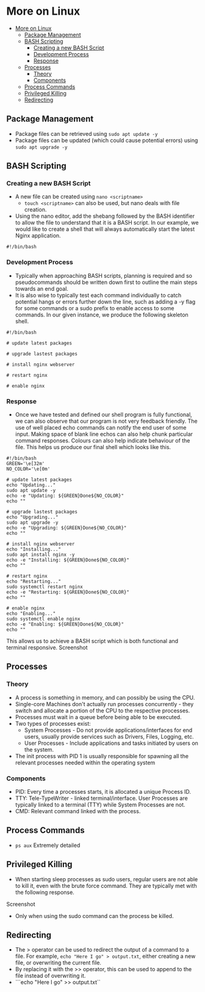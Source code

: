 # More on Linux
- [More on Linux](#more-on-linux)
  - [Package Management](#package-management)
  - [BASH Scripting](#bash-scripting)
    - [Creating a new BASH Script](#creating-a-new-bash-script)
    - [Development Process](#development-process)
    - [Response](#response)
  - [Processes](#processes)
    - [Theory](#theory)
    - [Components](#components)
  - [Process Commands](#process-commands)
  - [Privileged Killing](#privileged-killing)
  - [Redirecting](#redirecting)


## Package Management
* Package files can be retrieved using ```sudo apt update -y```
* Package files can be updated (which could cause potential errors) using ```sudo apt upgrade -y```
  
## BASH Scripting
### Creating a new BASH Script
* A new file can be created using ```nano <scriptname>```
  * ```touch <scriptname>``` can also be used, but nano deals with file creation.
* Using the nano editor, add the shebang followed by the BASH identifier to allow the file to understand that it is a BASH script. In our example, we would like to create a shell that will always automatically start the latest Nginx application.
```
#!/bin/bash
```
### Development Process
* Typically when approaching BASH scripts, planning is required and so pseudocommands should be written down first to outline the main steps towards an end goal.
* It is also wise to typically test each command individually to catch potential hangs or errors further down the line, such as adding a -y flag for some commands or a sudo prefix to enable access to some commands. In our given instance, we produce the following skeleton shell.
```
#!/bin/bash

# update latest packages

# upgrade lastest packages

# install nginx webserver

# restart nginx

# enable nginx

```
### Response
* Once we have tested and defined our shell program is fully functional, we can also observe that our program is not very feedback friendly. The use of well placed echo commands can notify the end user of some input. Making space of blank line echos can also help chunk particular command responses. Colours can also help indicate behaviour of the file. This helps us produce our final shell which looks like this.

```
#!/bin/bash
GREEN='\e[32m'
NO_COLOR='\e[0m'

# update latest packages
echo "Updating..."
sudo apt update -y
echo -e "Updating: ${GREEN}Done${NO_COLOR}"
echo ""

# upgrade lastest packages
echo "Upgrading..."
sudo apt upgrade -y
echo -e "Upgrading: ${GREEN}Done${NO_COLOR}"
echo ""

# install nginx webserver
echo "Installing..."
sudo apt install nginx -y
echo -e "Installing: ${GREEN}Done${NO_COLOR}"
echo ""

# restart nginx
echo "Restarting..."
sudo systemctl restart nginx
echo -e "Restarting: ${GREEN}Done${NO_COLOR}"
echo ""

# enable nginx
echo "Enabling..."
sudo systemctl enable nginx
echo -e "Enabling: ${GREEN}Done${NO_COLOR}"
echo ""
```


This allows us to achieve a BASH script which is both functional and terminal responsive.
Screenshot

## Processes
### Theory
* A process is something in memory, and can possibly be using the CPU.
* Single-core Machines don't actually run processes concurrently - they switch and allocate a portion of the CPU to the respective processes.
* Processes must wait in a queue before being able to be executed.
* Two types of processes exist:
  * System Processes - Do not provide applications/interfaces for end users, usually provide services such as Drivers, Files, Logging, etc.
  * User Processes - Include applications and tasks initiated by users on the system.
* The init process with PID 1 is usually responsible for spawning all the relevant processes needed within the operating system
  
### Components
* PID: Every time a processes starts, it is allocated a unique Process ID. 
* TTY: Tele-TypeWriter - linked terminal/interface. User Processes are typically linked to a terminal (TTY) while System Processes are not.
* CMD: Relevant command linked with the process.
  

## Process Commands
* ```ps aux``` Extremely detailed

## Privileged Killing
* When starting sleep processes as sudo users, regular users are not able to kill it, even with the brute force command. They are typically met with the following response. 

Screenshot

* Only when using the sudo command can the process be killed.

## Redirecting
* The > operator can be used to redirect the output of a command to a file. For example,
  ```echo "Here I go" > output.txt```, either creating a new file, or overwriting the current file.
* By replacing it with the >> operator, this can be used to append to the file instead of overwriting it.
*  ```echo "Here I go" >> output.txt``
